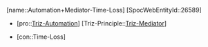 ﻿---
type: TrizContradiction
aliases:
- Automation+Mediator-Time-Loss
license: CC BY-SA 4.0
copyright: https://github.com/SpocWeb
IsDeleted: false
IsReadOnly: false
Confidential: public
tags: 
- Triz/Contradiction
---
[name::Automation+Mediator-Time-Loss]
[SpocWebEntityId::26589]
+ [pro::[Triz-Automation](tech/Triz/Parameter/Triz-Automation.md)]
[Triz-Principle::[Triz-Mediator](tech/Triz/Principle/Triz-Mediator.md)]
- [con::Time-Loss]


